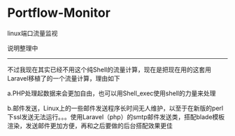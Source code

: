 # Portflow-Monitor
linux端口流量监视

说明整理中

<hr/>

不过我现在其实已经不用这个纯Shell的流量计算，现在是把现在用的这套用Laravel移植了的一个流量计算，理由如下

a.PHP处理起数据来会更加自由，也可以用Shell_exec使用shell的力量来处理

b.邮件发送，Linux上的一些邮件发送程序长时间无人维护，以至于在新版的perl下ssl发送无法运行。。。使用Laravel（php）的smtp邮件发送类，搭配blade模板渲染，发送邮件更加方便，再和之后要做的后台搭配效果更佳
